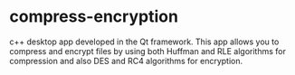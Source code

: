 # compress-encryption
c++ desktop app developed in the Qt framework. This app allows you to compress and encrypt files by using both Huffman and RLE algorithms for compression and also DES and RC4 algorithms for encryption. 
